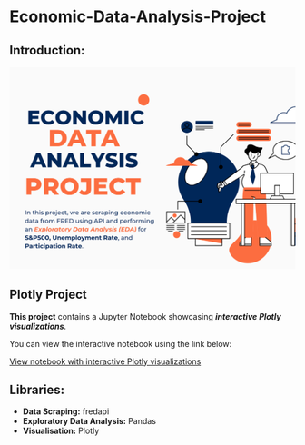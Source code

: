 # Economic-Data-Analysis-Project
## Introduction:


<p align="center">
  <img src="https://github.com/OssFad/Economic-Data-Analysis-Project-/blob/main/Orange%20and%20Blue%20Illustration%20Business%20Strategy%20Poster.png" alt="Logo" width="600">
</p>


## Plotly Project

**This project** contains a Jupyter Notebook showcasing ***interactive Plotly visualizations***.

You can view the interactive notebook using the link below:

[View notebook with interactive Plotly visualizations](https://nbviewer.org/github/OssFad/Economic-Data-Analysis-Project-/blob/main/p.ipynb)



## Libraries:
- **Data Scraping:** fredapi
- **Exploratory Data Analysis:** Pandas
- **Visualisation:** Plotly
